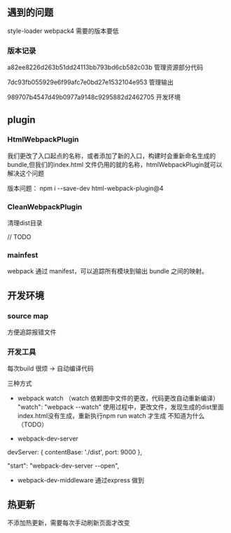 ## 遇到的问题
style-loader webpack4 需要的版本要低


### 版本记录
a82ee8226d263b51dd24113bb793bd6cb582c03b  管理资源部分代码


7dc93fb055929e6f99afc7e0bd27e1532104e953
管理输出

989707b4547d49b0977a9148c9295882d2462705
开发环境


## plugin

### HtmlWebpackPlugin

我们更改了入口起点的名称，或者添加了新的入口，构建时会重新命名生成的bundle,但我们的index.html 文件仍用的就的名称，htmlWebpackPlugin就可以解决这个问题

版本问题：
  npm i --save-dev html-webpack-plugin@4

### CleanWebpackPlugin 

清理dist目录


// TODO
### mainfest 

webpack 通过 manifest，可以追踪所有模块到输出 bundle 之间的映射。


## 开发环境
### source map
方便追踪报错文件
### 开发工具
每次build 很烦 -> 自动编译代码

三种方式
* webpack watch （watch 依赖图中文件的更改，代码更改自动重新编译）
 "watch": "webpack --watch"
 使用过程中，更改文件，发现生成的dist里面index.html没有生成，重新执行npm run watch 才生成 不知道为什么（TODO）

* webpack-dev-server

 devServer: {
    contentBase: './dist',
     port: 9000
  },

"start": "webpack-dev-server --open",

* webpack-dev-middleware
通过express 做到

## 热更新
不添加热更新，需要每次手动刷新页面才改变





